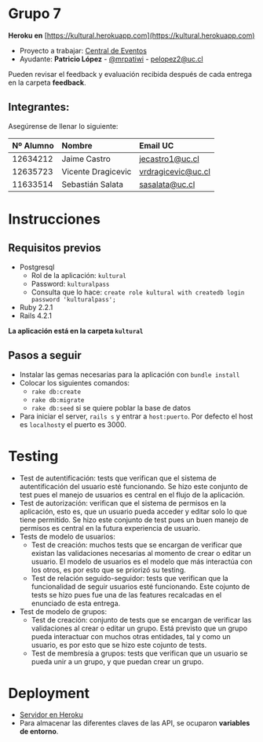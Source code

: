 # Grupo 7

**Heroku en** [https://kultural.herokuapp.com](https://kultural.herokuapp.com)

* Proyecto a trabajar: [Central de Eventos](https://github.com/IIC2513-2015-1/syllabus/blob/master/Proyectos/Central-de-eventos.md)
* Ayudante: **Patricio López** - [@mrpatiwi](https://github.com/mrpatiwi) - pelopez2@uc.cl

Pueden revisar el feedback y evaluación recibida después de cada entrega en la carpeta **feedback**.

## Integrantes:
Asegúrense de llenar lo siguiente:

| Nº Alumno    | Nombre              | Email UC         |
|:-------------|:--------------------|:-----------------|
| 12634212     | Jaime Castro        | jecastro1@uc.cl  |
| 12635723     | Vicente Dragicevic  |vrdragicevic@uc.cl|
| 11633514     | Sebastián Salata    |  sasalata@uc.cl  |

# Instrucciones 

## Requisitos previos
- Postgresql
	- Rol de la aplicación: `kultural`
	- Password: `kulturalpass`
	- Consulta que lo hace: `create role kultural with createdb login password 'kulturalpass';`
- Ruby 2.2.1
- Rails 4.2.1

**La aplicación está en la carpeta `kultural`** 

## Pasos a seguir

- Instalar las gemas necesarias para la aplicación con `bundle install`
- Colocar los siguientes comandos:
	- `rake db:create`
	- `rake db:migrate`
	- `rake db:seed` si se quiere poblar la base de datos
- Para iniciar el server, `rails s` y entrar a `host:puerto`. Por defecto el host es `localhost`y el puerto es 3000.

# Testing

- Test de autentificación: tests que verifican que el sistema de autentificación del usuario esté funcionando. Se hizo este conjunto de test pues el manejo de usuarios es central en el flujo de la aplicación.
- Test de autorización: verifican que el sistema de permisos en la aplicación, esto es, que un usuario pueda acceder y editar solo lo que tiene permitido. Se hizo este conjunto de test pues un buen manejo de permisos es central en la futura experiencia de usuario.
- Tests de modelo de usuarios:
  - Test de creación: muchos tests que se encargan de verificar que existan las validaciones necesarias al momento de crear o editar un usuario. El modelo de usuarios es el modelo que más interactúa con los otros, es por esto que se priorizó su testing.
  - Test de relación seguido-seguidor: tests que verifican que la funcionalidad de seguir usuarios esté funcionando. Este cojunto de tests se hizo pues fue una de las features recalcadas en el enunciado de esta entrega.
- Test de modelo de grupos:
  - Test de creación: conjunto de tests que se encargan de verificar las validaciones al crear o editar un grupo. Está previsto que un grupo pueda interactuar con muchos otras entidades, tal y como un usuario, es por esto que se hizo este cojunto de tests.
  - Test de membresía a grupos: tests que verifican que un usuario se pueda unir a un grupo, y que puedan crear un grupo. 

# Deployment

* [Servidor en Heroku](https://kultural.herokuapp.com)
* Para almacenar las diferentes claves de las API, se ocuparon **variables de entorno**.
